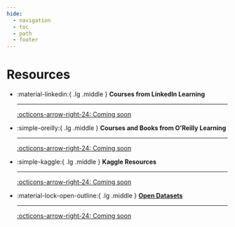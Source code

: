```yaml
---
hide:
  - navigation
  - toc
  - path
  - footer
---
```


# Resources



<div class="grid cards" markdown>

-   :material-linkedin:{ .lg .middle } __Courses from LinkedIn Learning__

    ---

    [:octicons-arrow-right-24: Coming soon](#)

-   :simple-oreilly:{ .lg .middle } __Courses and Books from O’Reilly Learning__

    ---

    [:octicons-arrow-right-24: Coming soon](#)

-   :simple-kaggle:{ .lg .middle } __Kaggle Resources__

    ---


    [:octicons-arrow-right-24: Coming soon](#)

-   :material-lock-open-outline:{ .lg .middle } [__Open Datasets__](open-data.md)

    ---


    [:octicons-arrow-right-24: Coming soon](#)

</div>

## 
